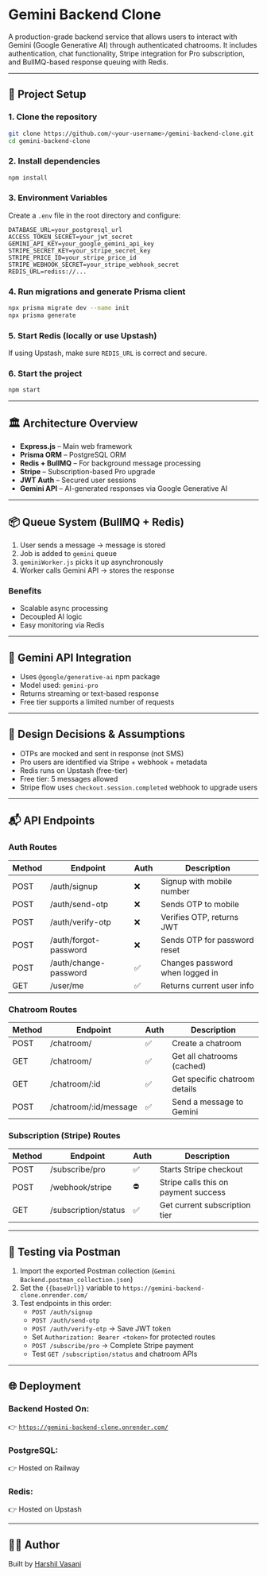 # Gemini Backend Clone

A production-grade backend service that allows users to interact with Gemini (Google Generative AI) through authenticated chatrooms. It includes authentication, chat functionality, Stripe integration for Pro subscription, and BullMQ-based response queuing with Redis.

---

## 🔧 Project Setup

### 1. Clone the repository

```bash
git clone https://github.com/<your-username>/gemini-backend-clone.git
cd gemini-backend-clone
```

### 2. Install dependencies

```bash
npm install
```

### 3. Environment Variables

Create a `.env` file in the root directory and configure:

```env
DATABASE_URL=your_postgresql_url
ACCESS_TOKEN_SECRET=your_jwt_secret
GEMINI_API_KEY=your_google_gemini_api_key
STRIPE_SECRET_KEY=your_stripe_secret_key
STRIPE_PRICE_ID=your_stripe_price_id
STRIPE_WEBHOOK_SECRET=your_stripe_webhook_secret
REDIS_URL=rediss://...
```

### 4. Run migrations and generate Prisma client

```bash
npx prisma migrate dev --name init
npx prisma generate
```

### 5. Start Redis (locally or use Upstash)

If using Upstash, make sure `REDIS_URL` is correct and secure.

### 6. Start the project

```bash
npm start
```

---

## 🏛 Architecture Overview

- **Express.js** – Main web framework
- **Prisma ORM** – PostgreSQL ORM
- **Redis + BullMQ** – For background message processing
- **Stripe** – Subscription-based Pro upgrade
- **JWT Auth** – Secured user sessions
- **Gemini API** – AI-generated responses via Google Generative AI

---

## 📦 Queue System (BullMQ + Redis)

1. User sends a message → message is stored
2. Job is added to `gemini` queue
3. `geminiWorker.js` picks it up asynchronously
4. Worker calls Gemini API → stores the response

### Benefits

- Scalable async processing
- Decoupled AI logic
- Easy monitoring via Redis

---

## 🤖 Gemini API Integration

- Uses `@google/generative-ai` npm package
- Model used: `gemini-pro`
- Returns streaming or text-based response
- Free tier supports a limited number of requests

---

## 🧠 Design Decisions & Assumptions

- OTPs are mocked and sent in response (not SMS)
- Pro users are identified via Stripe + webhook + metadata
- Redis runs on Upstash (free-tier)
- Free tier: 5 messages allowed
- Stripe flow uses `checkout.session.completed` webhook to upgrade users

---

## 📬 API Endpoints

### Auth Routes

| Method | Endpoint                | Auth | Description |
|--------|-------------------------|------|-------------|
| POST   | /auth/signup            | ❌   | Signup with mobile number |
| POST   | /auth/send-otp          | ❌   | Sends OTP to mobile |
| POST   | /auth/verify-otp        | ❌   | Verifies OTP, returns JWT |
| POST   | /auth/forgot-password   | ❌   | Sends OTP for password reset |
| POST   | /auth/change-password   | ✅   | Changes password when logged in |
| GET    | /user/me                | ✅   | Returns current user info |

### Chatroom Routes

| Method | Endpoint                  | Auth | Description |
|--------|---------------------------|------|-------------|
| POST   | /chatroom/                | ✅   | Create a chatroom |
| GET    | /chatroom/                | ✅   | Get all chatrooms (cached) |
| GET    | /chatroom/:id             | ✅   | Get specific chatroom details |
| POST   | /chatroom/:id/message     | ✅   | Send a message to Gemini |

### Subscription (Stripe) Routes

| Method | Endpoint                  | Auth | Description |
|--------|---------------------------|------|-------------|
| POST   | /subscribe/pro            | ✅   | Starts Stripe checkout |
| POST   | /webhook/stripe           | ⛔   | Stripe calls this on payment success |
| GET    | /subscription/status      | ✅   | Get current subscription tier |

---

## 📮 Testing via Postman

1. Import the exported Postman collection (`Gemini Backend.postman_collection.json`)
2. Set the `{{baseUrl}}` variable to `https://gemini-backend-clone.onrender.com/`
3. Test endpoints in this order:
   - `POST /auth/signup`
   - `POST /auth/send-otp`
   - `POST /auth/verify-otp` → Save JWT token
   - Set `Authorization: Bearer <token>` for protected routes
   - `POST /subscribe/pro` → Complete Stripe payment
   - Test `GET /subscription/status` and chatroom APIs

---

## 🌐 Deployment

### Backend Hosted On:
👉 [`https://gemini-backend-clone.onrender.com/`](https://gemini-backend-clone.onrender.com/)

### PostgreSQL:
👉 Hosted on Railway

### Redis:
👉 Hosted on Upstash

---

## 👨‍💻 Author

Built by [Harshil Vasani](https://github.com/harshilvasani)